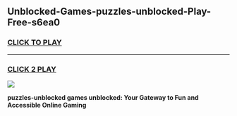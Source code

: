 
## Unblocked-Games-puzzles-unblocked-Play-Free-s6ea0
<h3>
<a href="https://premium76.site?title=puzzles-unblocked&ref=23A">CLICK TO PLAY</a></h3>
<hr>

<h3>
<a href="https://premium76.site?title=puzzles-unblocked&ref=23A">CLICK 2 PLAY</a>
  
</h3>

<a href="https://premium76.site?title=puzzles-unblocked&ref=23A"><img src="https://clearcache.store/games.png"></a>


**puzzles-unblocked games unblocked: Your Gateway to Fun and Accessible Online Gaming**

